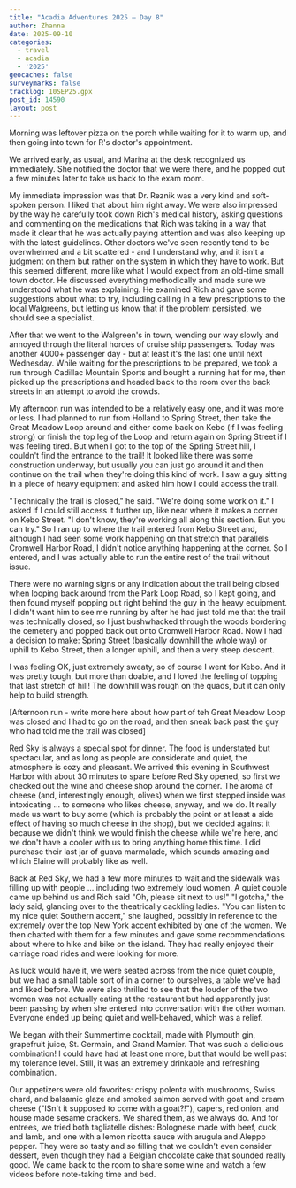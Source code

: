 ```yaml
---
title: "Acadia Adventures 2025 – Day 8"
author: Zhanna
date: 2025-09-10
categories: 
  - travel
  - acadia
  - '2025'
geocaches: false
surveymarks: false
tracklog: 10SEP25.gpx
post_id: 14590
layout: post
---
```


Morning was leftover pizza on the porch while waiting for it to warm up, and then going into town for R's doctor's appointment.

We arrived early, as usual, and Marina at the desk recognized us immediately. She notified the doctor that we were there, and he popped out a few minutes later to take us back to the exam room. 

My immediate impression was that Dr. Reznik was a very kind and soft-spoken person. I liked that about him right away. We were also impressed by the way he carefully took down Rich's medical history, asking questions and commenting on the medications that Rich was taking in a way that made it clear that he was actually paying attention and was also keeping up with the latest guidelines. Other doctors we've seen recently tend to be overwhelmed and a bit scattered - and I understand why, and it isn't a judgment on them but rather on the system in which they have to work. But this seemed different, more like what I would expect from an old-time small town doctor. He discussed everything methodically and made sure we understood what he was explaining. He examined Rich and gave some suggestions about what to try, including calling in a few prescriptions to the local Walgreens, but letting us know that if the problem persisted, we should see a specialist.

After that we went to the Walgreen's in town, wending our way slowly and annoyed through the literal hordes of cruise ship passengers. Today was another 4000+ passenger day - but at least it's the last one until next Wednesday. While waiting for the prescriptions to be prepared, we took a run through Cadillac Mountain Sports and bought a running hat for me, then picked up the prescriptions and headed back to the room over the back streets in an attempt to avoid the crowds.

My afternoon run was intended to be a relatively easy one, and it was more or less. I had planned to run from Holland to Spring Street, then take the Great Meadow Loop around and either come back on Kebo (if I was feeling strong) or finish the top leg of the Loop and return again on Spring Street if I was feeling tired. But when I got to the top of the Spring Street hill, I couldn't find the entrance to the trail! It looked like there was some construction underway, but usually you can just go around it and then continue on the trail when they're doing this kind of work. I saw a guy sitting in a piece of heavy equipment and asked him how I could access the trail.

"Technically the trail is closed," he said. "We're doing some work on it." I asked if I could still access it further up, like near where it makes a corner on Kebo Street. "I don't know, they're working all along this section. But you can try." So I ran up to where the trail entered from Kebo Street and, although I had seen some work happening on that stretch that parallels Cromwell Harbor Road, I didn't notice anything happening at the corner. So I entered, and I was actually able to run the entire rest of the trail without issue.

There were no warning signs or any indication about the trail being closed when looping back around from the Park Loop Road, so I kept going, and then found myself popping out right behind the guy in the heavy equipment. I didn't want him to see me running by after he had just told me that the trail was technically closed, so I just bushwhacked through the woods bordering the cemetery and popped back out onto Cromwell Harbor Road. Now I had a decision to make: Spring Street (basically downhill the whole way) or uphill to Kebo Street, then a longer uphill, and then a very steep descent.

I was feeling OK, just extremely sweaty, so of course I went for Kebo. And it was pretty tough, but more than doable, and I loved the feeling of topping that last stretch of hill! The downhill was rough on the quads, but it can only help to build strength.

[Afternoon run - write more here about how part of teh Great Meadow Loop was closed and I had to go on the road, and then sneak back past the guy who had told me the trail was closed]

Red Sky is always a special spot for dinner. The food is understated but spectacular, and as long as people are considerate and quiet, the atmosphere is cozy and pleasant. We arrived this evening in Southwest Harbor with about 30 minutes to spare before Red Sky opened, so first we checked out the wine and cheese shop around the corner. The aroma of cheese (and, interestingly enough, olives) when we first stepped inside was intoxicating ... to someone who likes cheese, anyway, and we do. It really made us want to buy some (which is probably the point or at least a side effect of having so much cheese in the shop), but we decided against it because we didn't think we would finish the cheese while we're here, and we don't have a cooler with us to bring anything home this time. I did purchase their last jar of guava marmalade, which sounds amazing and which Elaine will probably like as well.

Back at Red Sky, we had a few more minutes to wait and the sidewalk was filling up with people ... including two extremely loud women. A quiet couple came up behind us and Rich said "Oh, please sit next to us!" "I gotcha," the lady said, glancing over to the theatrically cackling ladies. "You can listen to my nice quiet Southern accent," she laughed, possibly in reference to the extremely over the top New York accent exhibited by one of the women. We then chatted with them for a few minutes and gave some recommendations about where to hike and bike on the island. They had really enjoyed their carriage road rides and were looking for more.

As luck would have it, we were seated across from the nice quiet couple, but we had a small table sort of in a corner to ourselves, a table we've had and liked before. We were also thrilled to see that the louder of the two women was not actually eating at the restaurant but had apparently just been passing by when she entered into conversation with the other woman. Everyone ended up being quiet and well-behaved, which was a relief.

We began with their Summertime cocktail, made with Plymouth gin, grapefruit juice, St. Germain, and Grand Marnier. That was such a delicious combination! I could have had at least one more, but that would be well past my tolerance level. Still, it was an extremely drinkable and refreshing combination.

Our appetizers were old favorites: crispy polenta with mushrooms, Swiss chard, and balsamic glaze and smoked salmon served with goat and cream cheese ("ISn't it supposed to come with a goat?!"), capers, red onion, and house made sesame crackers. We shared them, as we always do. And for entrees, we tried both tagliatelle dishes: Bolognese made with beef, duck, and lamb, and one with a lemon ricotta sauce with arugula and Aleppo pepper. They were so tasty and so filling that we couldn't even consider dessert, even though they had a Belgian chocolate cake that sounded really good. We came back to the room to share some wine and watch a few videos before note-taking time and bed.

